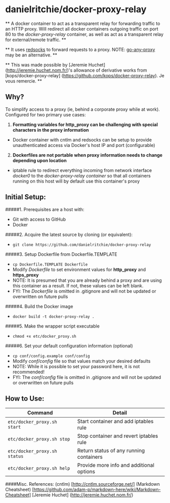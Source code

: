 danielritchie/docker-proxy-relay
==================
** A docker container to act as a transparent relay for forwarding traffic to an HTTP proxy.  Will redirect all docker containers outgoing traffic on port 80 to the _docker-proxy-relay_ container, as well as act as a transparent relay for external/remote traffic. **

** It uses [redsocks](https://github.com/darkk/redsocks) to forward requests to a proxy. NOTE: [go-any-proxy](https://github.com/ryanchapman/go-any-proxy) may be an alternative. ** 

** This was made possible by [Jeremie Huchet] (http://jeremie.huchet.nom.fr/)'s allowance of derivative works from [kops/docker-proxy-relay] (https://github.com/kops/docker-proxy-relay).  Je vous remercie. **

## Why?

To simplify access to a proxy (ie, behind a corporate proxy while at work).  Configured for two primary use cases:

1. **Formatting variables for http_proxy can be challenging with special characters in the proxy information**
  * Docker container with cntlm and redsocks can be setup to provide unauthenticated access via Docker's host IP and port (configurable)
2. **Dockerfiles are not portable when proxy information needs to change depending upon location**
  * iptable rule to redirect everything incoming from network interface _docker0_ to the _docker-proxy-relay container_ so that all containers running on this host will by default use this container's proxy

## Initial Setup:

#####1. Prerequisites are a host with:
* Git with access to GitHub
* Docker

#####2. Acquire the latest source by cloning (or equivalent):
* ```git clone https://github.com/danielritchie/docker-proxy-relay```

#####3. Setup Dockerfile from Dockerfile.TEMPLATE
* ```cp Dockerfile.TEMPLATE Dockerfile```				
* Modify _Dockerfile_ to set environment values for **http_proxy** and **https_proxy**
* NOTE: It is presumed that you are already behind a proxy and are using this container as a result.  If not, these values can be left blank.
* FYI: The _Dockerfile_ is omitted in .gitignore and will not be updated or overwritten on future pulls
	
#####4. Build the Docker image
* ```docker build -t docker-proxy-relay . ```

#####5. Make the wrapper script executable
* ```chmod +x etc/docker_proxy.sh```

#####6. Set your default configuration information (optional)
* ```cp conf/config.example conf/config```
* Modify _conf/config_ file so that values match your desired defaults
* NOTE: While it is possible to set your password here, it is not recommended!
* FYI: The _conf/config_ file is omitted in .gitignore and will not be updated or overwritten on future pulls
	
## How to Use:

Command | Detail
---------------------------|----------------------------------
`etc/docker_proxy.sh start` | Start container and add iptables rule
`etc/docker_proxy.sh stop` | Stop container and revert iptables rule
`etc/docker_proxy.sh status` | Return status of any running containers
`etc/docker_proxy.sh help` |  Provide more info and additional options


####Misc. References:
(cntlm) [http://cntlm.sourceforge.net/]
(Markdown Cheatsheet) [https://github.com/adam-p/markdown-here/wiki/Markdown-Cheatsheet]
[Jeremie Huchet] (http://jeremie.huchet.nom.fr/)